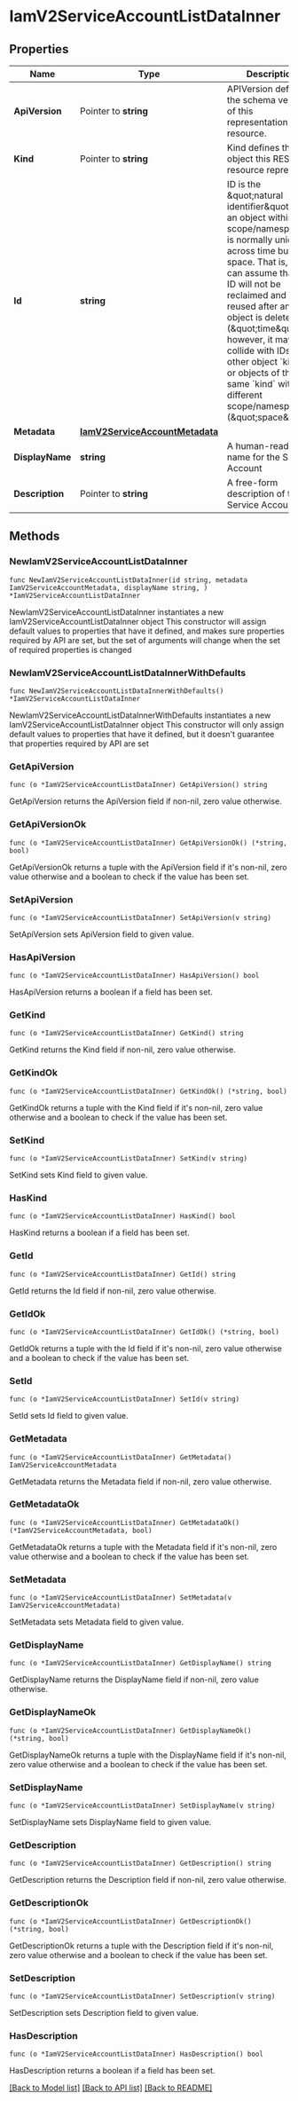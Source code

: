 # IamV2ServiceAccountListDataInner

## Properties

Name | Type | Description | Notes
------------ | ------------- | ------------- | -------------
**ApiVersion** | Pointer to **string** | APIVersion defines the schema version of this representation of a resource. | [optional] [readonly] 
**Kind** | Pointer to **string** | Kind defines the object this REST resource represents. | [optional] [readonly] 
**Id** | **string** | ID is the \&quot;natural identifier\&quot; for an object within its scope/namespace; it is normally unique across time but not space. That is, you can assume that the ID will not be reclaimed and reused after an object is deleted (\&quot;time\&quot;); however, it may collide with IDs for other object &#x60;kinds&#x60; or objects of the same &#x60;kind&#x60; within a different scope/namespace (\&quot;space\&quot;). | [readonly] 
**Metadata** | [**IamV2ServiceAccountMetadata**](IamV2ServiceAccountMetadata.md) |  | 
**DisplayName** | **string** | A human-readable name for the Service Account | 
**Description** | Pointer to **string** | A free-form description of the Service Account | [optional] 

## Methods

### NewIamV2ServiceAccountListDataInner

`func NewIamV2ServiceAccountListDataInner(id string, metadata IamV2ServiceAccountMetadata, displayName string, ) *IamV2ServiceAccountListDataInner`

NewIamV2ServiceAccountListDataInner instantiates a new IamV2ServiceAccountListDataInner object
This constructor will assign default values to properties that have it defined,
and makes sure properties required by API are set, but the set of arguments
will change when the set of required properties is changed

### NewIamV2ServiceAccountListDataInnerWithDefaults

`func NewIamV2ServiceAccountListDataInnerWithDefaults() *IamV2ServiceAccountListDataInner`

NewIamV2ServiceAccountListDataInnerWithDefaults instantiates a new IamV2ServiceAccountListDataInner object
This constructor will only assign default values to properties that have it defined,
but it doesn't guarantee that properties required by API are set

### GetApiVersion

`func (o *IamV2ServiceAccountListDataInner) GetApiVersion() string`

GetApiVersion returns the ApiVersion field if non-nil, zero value otherwise.

### GetApiVersionOk

`func (o *IamV2ServiceAccountListDataInner) GetApiVersionOk() (*string, bool)`

GetApiVersionOk returns a tuple with the ApiVersion field if it's non-nil, zero value otherwise
and a boolean to check if the value has been set.

### SetApiVersion

`func (o *IamV2ServiceAccountListDataInner) SetApiVersion(v string)`

SetApiVersion sets ApiVersion field to given value.

### HasApiVersion

`func (o *IamV2ServiceAccountListDataInner) HasApiVersion() bool`

HasApiVersion returns a boolean if a field has been set.

### GetKind

`func (o *IamV2ServiceAccountListDataInner) GetKind() string`

GetKind returns the Kind field if non-nil, zero value otherwise.

### GetKindOk

`func (o *IamV2ServiceAccountListDataInner) GetKindOk() (*string, bool)`

GetKindOk returns a tuple with the Kind field if it's non-nil, zero value otherwise
and a boolean to check if the value has been set.

### SetKind

`func (o *IamV2ServiceAccountListDataInner) SetKind(v string)`

SetKind sets Kind field to given value.

### HasKind

`func (o *IamV2ServiceAccountListDataInner) HasKind() bool`

HasKind returns a boolean if a field has been set.

### GetId

`func (o *IamV2ServiceAccountListDataInner) GetId() string`

GetId returns the Id field if non-nil, zero value otherwise.

### GetIdOk

`func (o *IamV2ServiceAccountListDataInner) GetIdOk() (*string, bool)`

GetIdOk returns a tuple with the Id field if it's non-nil, zero value otherwise
and a boolean to check if the value has been set.

### SetId

`func (o *IamV2ServiceAccountListDataInner) SetId(v string)`

SetId sets Id field to given value.


### GetMetadata

`func (o *IamV2ServiceAccountListDataInner) GetMetadata() IamV2ServiceAccountMetadata`

GetMetadata returns the Metadata field if non-nil, zero value otherwise.

### GetMetadataOk

`func (o *IamV2ServiceAccountListDataInner) GetMetadataOk() (*IamV2ServiceAccountMetadata, bool)`

GetMetadataOk returns a tuple with the Metadata field if it's non-nil, zero value otherwise
and a boolean to check if the value has been set.

### SetMetadata

`func (o *IamV2ServiceAccountListDataInner) SetMetadata(v IamV2ServiceAccountMetadata)`

SetMetadata sets Metadata field to given value.


### GetDisplayName

`func (o *IamV2ServiceAccountListDataInner) GetDisplayName() string`

GetDisplayName returns the DisplayName field if non-nil, zero value otherwise.

### GetDisplayNameOk

`func (o *IamV2ServiceAccountListDataInner) GetDisplayNameOk() (*string, bool)`

GetDisplayNameOk returns a tuple with the DisplayName field if it's non-nil, zero value otherwise
and a boolean to check if the value has been set.

### SetDisplayName

`func (o *IamV2ServiceAccountListDataInner) SetDisplayName(v string)`

SetDisplayName sets DisplayName field to given value.


### GetDescription

`func (o *IamV2ServiceAccountListDataInner) GetDescription() string`

GetDescription returns the Description field if non-nil, zero value otherwise.

### GetDescriptionOk

`func (o *IamV2ServiceAccountListDataInner) GetDescriptionOk() (*string, bool)`

GetDescriptionOk returns a tuple with the Description field if it's non-nil, zero value otherwise
and a boolean to check if the value has been set.

### SetDescription

`func (o *IamV2ServiceAccountListDataInner) SetDescription(v string)`

SetDescription sets Description field to given value.

### HasDescription

`func (o *IamV2ServiceAccountListDataInner) HasDescription() bool`

HasDescription returns a boolean if a field has been set.


[[Back to Model list]](../README.md#documentation-for-models) [[Back to API list]](../README.md#documentation-for-api-endpoints) [[Back to README]](../README.md)


